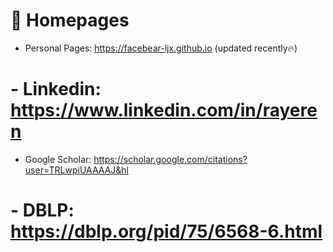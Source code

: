# 📎 Homepages
- Personal Pages: https://facebear-ljx.github.io (updated recently🔥)
# - Linkedin: https://www.linkedin.com/in/rayeren
- Google Scholar: https://scholar.google.com/citations?user=TRLwpiUAAAAJ&hl
# - DBLP: https://dblp.org/pid/75/6568-6.html
